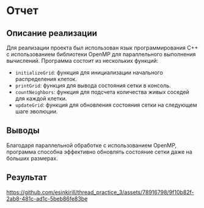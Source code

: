 # Отчет

## Описание реализации

Для реализации проекта был использован язык программирования C++ с использованием библиотеки OpenMP для параллельного выполнения вычислений. Программа состоит из нескольких функций:

- `initializeGrid`: функция для инициализации начального распределения клеток.
- `printGrid`: функция для вывода состояния сетки в консоль.
- `countNeighbors`: функция для подсчета количества живых соседей для каждой клетки.
- `updateGrid`: функция для обновления состояния сетки на следующем шаге эволюции.

## Выводы

Благодаря параллельной обработке с использованием OpenMP, программа способна эффективно обновлять состояние сетки даже на больших размерах.

## Результат 

https://github.com/esinkirill/thread_practice_3/assets/78916798/9f10b82f-2ab8-481c-ad1c-5beb86fe83be

